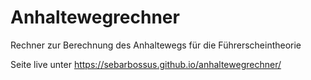 # Anhaltewegrechner
Rechner zur Berechnung des Anhaltewegs für die Führerscheintheorie

Seite live unter https://sebarbossus.github.io/anhaltewegrechner/
